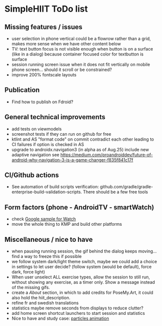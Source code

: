 # SimpleHIIT ToDo list

## Missing features / issues
* user selection in phone vertical could be a flowrow rather than a grid, makes more sense when we have other content below
* TV: text button focus is not visible enough when button is on a surface (like in a dialog) because
  container focused color for textbutton is surface
* session running screen issue when it does not fit vertically on mobile phone screen... should it
  scroll or be constrained?
* improve 200% fontscale layouts

## Publication
* Find how to publish on Fdroid?

## General technical improvements
* add tests on viewmodels
* screenshot tests if they can run on github for free
* ktlint and AS "format code" on commit contradict each other leading to CI failures if option is checked in AS
* upgrade to androidx.navigation3 (in alpha as of Aug.25) include new adaptive navigation
  see https://medium.com/proandroiddev/future-of-android-why-navigation-3-is-a-game-changer-f835f841c17f

## CI/Github actions
* See automation of build scripts verification:
  github.com/gradle/gradle-enterprise-build-validation-scripts. There should be a few free tools

## Form factors (phone - AndroidTV - smartWatch)
* check [Google sample for Watch](https://github.com/android/wear-os-samples/tree/main/WearVerifyRemoteApp)
* move the whole thing to KMP and build other platforms

## Miscellaneous / nice to have
* when pausing running session, the gif behind the dialog keeps moving... find a way to freeze this
  if possible
* we follow system dark/light theme switch, maybe we could add a choice in settings to let user
  decide? (follow system (would be default), force dark, force light)
* When user unselect ALL exercise types, allow the session to still run, without showing any
  exercise, as a timer only. Show a message instead of the missing gifs.
* create a _About_ section, in which to add credits for PoseMy.Art, it could also hold the
  hiit_description.
* refine fr and swedish translations
* statistics maybe remove seconds from displays to reduce clutter?
* add home screen shortcut launchers to start session and statistics
* Nice to have and study
  case: [particles animation](https://proandroiddev.com/creating-a-particle-explosion-animation-in-jetpack-compose-4ee42022bbfa)

